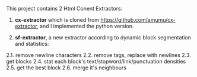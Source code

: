 This project contains 2 Html Conent Extractors:

1. <b>cx-extractor</b> which is cloned from https://github.com/amumu/cx-extractor, and I implemented the python version.

2. <b>sf-extractor</b>, a new extractor according to dynamic block segmentation and statistics:

  2.1. remove newline characters
  2.2. remove tags, replace with newlines
  2.3. get blocks
  2.4. stat each block's text/stopword/link/punctuation densities
  2.5. get the best block
  2.6. merge it's neighbours
